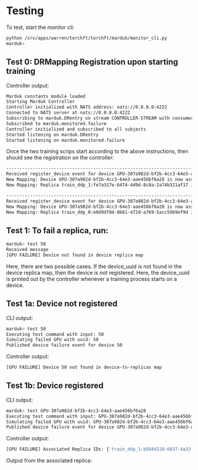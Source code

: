 # Testing

To test, start the monitor cli:
```sh
python /srv/apps/warren/torchft/torchft/marduk/monitor_cli.py
marduk>
```

## Test 0: DRMapping Registration upon starting training

Controller output:

```bash
Marduk constants module loaded
Starting Marduk Controller
Controller initialized with NATS address: nats://0.0.0.0:4222
Connected to NATS server at nats://0.0.0.0:4222
Subscribing to marduk.DRentry on stream CONTROLLER-STREAM with consumer controller-consumer
Subscribed to marduk.monitored.failure
Controller initialized and subscribed to all subjects
Started listening on marduk.DRentry
Started listening on marduk.monitored.failure
```

Once the two training scrips start according to the above instructions, then should see the registration on the controller:

```bash
----------------------------------------------------------------------------------------------------
Received register_device event for device GPU-307a982d-bf2b-4cc3-64e3-aae456bf6a28 and replica train_ddp_1:fe7a317e-6474-4d9d-8c8a-2a74b321af17
New Mapping: Device GPU-307a982d-bf2b-4cc3-64e3-aae456bf6a28 is now associated with replicas: {'train_ddp_1:fe7a317e-6474-4d9d-8c8a-2a74b321af17'}
New Mapping: Replica train_ddp_1:fe7a317e-6474-4d9d-8c8a-2a74b321af17 is now associated with devices: {'GPU-307a982d-bf2b-4cc3-64e3-aae456bf6a28'}

----------------------------------------------------------------------------------------------------
Received register_device event for device GPU-307a982d-bf2b-4cc3-64e3-aae456bf6a28 and replica train_ddp_0:e0d9df8d-8b61-4f2d-a769-5acc59b9ef9d
New Mapping: Device GPU-307a982d-bf2b-4cc3-64e3-aae456bf6a28 is now associated with replicas: {'train_ddp_0:e0d9df8d-8b61-4f2d-a769-5acc59b9ef9d', 'train_ddp_1:fe7a317e-6474-4d9d-8c8a-2a74b321af17'}
New Mapping: Replica train_ddp_0:e0d9df8d-8b61-4f2d-a769-5acc59b9ef9d is now associated with devices: {'GPU-307a982d-bf2b-4cc3-64e3-aae456bf6a28'}
```

## Test 1: To fail a replica, run:

```sh
marduk> test 50
Received message
[GPU FAILURE] Device not found in device replica map
```

Here, there are two possible cases. If the device_uuid is not found in the device replica map, then the device is not registered.
Here, the device_uuid is printed out by the controller whenever a training process starts on a device.

## Test 1a: Device not registered

CLI output:

```bash
marduk> test 50
Executing test command with input: 50
Simulating failed GPU with uuid: 50
Published device failure event for device 50
```

Controller output:
```bash
[GPU FAILURE] Device 50 not found in device-to-replicas map
```

## Test 1b: Device registered

CLI output:
```sh
marduk> test GPU-307a982d-bf2b-4cc3-64e3-aae456bf6a28
Executing test command with input: GPU-307a982d-bf2b-4cc3-64e3-aae456bf6a28
Simulating failed GPU with uuid: GPU-307a982d-bf2b-4cc3-64e3-aae456bf6a28
Published device failure event for device GPU-307a982d-bf2b-4cc3-64e3-aae456bf6a28
```

Controller output:

```bash
[GPU FAILURE] Associated Replica IDs: {'train_ddp_1:b584d120-6037-4a33-aeb6-54fcbcbee9bf'}
```

Output from the associated replica: